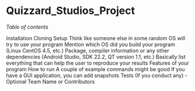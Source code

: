 # Quizzard_Studios_Project

_Table of contents_

Installation
Cloning
Setup 
Think like someone else in some random OS will try to use your program
Mention which OS did you build your program (Linux CentOS 4.5, etc.)
Package, compiler information or any other dependencies (Android Studio, SDK 22.2, QT version 1.1, etc.)
Basically list everything that can help the user to reproduce your results
Features of your program
How to run
A couple of example commands might be good
If you have a GUI application, you can add snapshots
Tests (If you conduct any) - Optional
Team Name or Contributors
